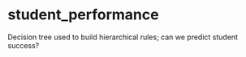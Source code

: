 # student_performance
Decision tree used to build hierarchical rules; can we predict student success?
